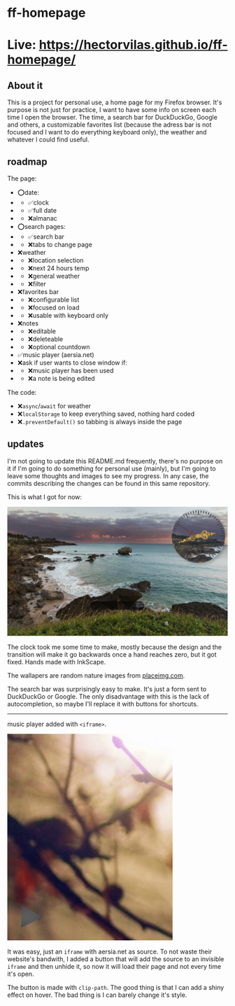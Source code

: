 # ff-homepage

# Live: https://hectorvilas.github.io/ff-homepage/

## About it
This is a project for personal use, a home page for my Firefox browser. It's purpose is not just for practice, I want to have some info on screen each time I open the browser. The time, a search bar for DuckDuckGo, Google and others, a customizable favorites list (because the adress bar is not focused and I want to do everything keyboard only), the weather and whatever I could find useful.

## roadmap

The page:
- ⭕date:
- - ✅clock
- - ✅full date
- - ❌almanac
- ⭕search pages:
- - ✅search bar
- - ❌tabs to change page
- ❌weather
- - ❌location selection
- - ❌next 24 hours temp
- - ❌general weather
- - ❌filter
- ❌favorites bar
- - ❌configurable list
- - ❌focused on load
- - ❌usable with keyboard only
- ❌notes
- - ❌editable
- - ❌deleteable
- - ❌optional countdown
- ✅music player (aersia.net)
- ❌ask if user wants to close window if:
- - ❌music player has been used
- - ❌a note is being edited

The code:
- ❌`async`/`await` for weather
- ❌`localStorage` to keep everything saved, nothing hard coded
- ❌`.preventDefault()` so tabbing is always inside the page

## updates

I'm not going to update this README.md frequently, there's no purpose on it if I'm going to do something for personal use (mainly), but I'm going to leave some thoughts and images to see my progress. In any case, the commits describing the changes can be found in this same repository.

This is what I got for now:

![](READMEmd/progress01.gif)

The clock took me some time to make, mostly because the design and the transition will make it go backwards once a hand reaches zero, but it got fixed. Hands made with InkScape.

The wallapers are random nature images from [placeimg.com](https://placeimg.com/).

The search bar was surprisingly easy to make. It's just a form sent to DuckDuckGo or Google. The only disadvantage with this is the lack of autocompletion, so maybe I'll replace it with buttons for shortcuts.

---

music player added with `<iframe>`.

![](READMEmd/progress02.gif)

It was easy, just an `iframe` with aersia.net as source. To not waste their website's bandwith, I added a button that will add the source to an invisible `iframe` and then unhide it, so now it will load their page and not every time it's open.

The button is made with `clip-path`. The good thing is that I can add a shiny effect on hover. The bad thing is I can barely change it's style.